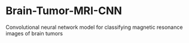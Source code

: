 # Brain-Tumor-MRI-CNN
Convolutional neural network model for classifying magnetic resonance images of brain tumors
